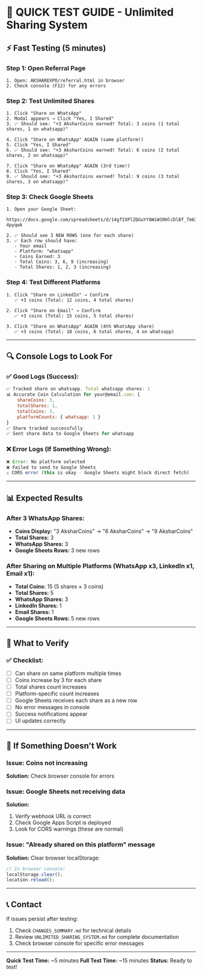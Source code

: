 # 🚀 QUICK TEST GUIDE - Unlimited Sharing System

## ⚡ Fast Testing (5 minutes)

### Step 1: Open Referral Page
```
1. Open: AKSHAREXPO/referral.html in browser
2. Check console (F12) for any errors
```

### Step 2: Test Unlimited Shares
```
1. Click "Share on WhatsApp"
2. Modal appears → Click "Yes, I Shared"
3. ✅ Should see: "+3 AksharCoins earned! Total: 3 coins (1 total shares, 1 on whatsapp)"

4. Click "Share on WhatsApp" AGAIN (same platform!)
5. Click "Yes, I Shared"
6. ✅ Should see: "+3 AksharCoins earned! Total: 6 coins (2 total shares, 2 on whatsapp)"

7. Click "Share on WhatsApp" AGAIN (3rd time!)
8. Click "Yes, I Shared"
9. ✅ Should see: "+3 AksharCoins earned! Total: 9 coins (3 total shares, 3 on whatsapp)"
```

### Step 3: Check Google Sheets
```
1. Open your Google Sheet: 
   https://docs.google.com/spreadsheets/d/14gfIXPlZQGuYYAWiW1RHlcDlBf_Tm63JMRrJ-4pyqwk

2. ✅ Should see 3 NEW ROWS (one for each share)
3. ✅ Each row should have:
   - Your email
   - Platform: "whatsapp"
   - Coins Earned: 3
   - Total Coins: 3, 6, 9 (increasing)
   - Total Shares: 1, 2, 3 (increasing)
```

### Step 4: Test Different Platforms
```
1. Click "Share on LinkedIn" → Confirm
   ✅ +3 coins (Total: 12 coins, 4 total shares)

2. Click "Share on Email" → Confirm
   ✅ +3 coins (Total: 15 coins, 5 total shares)

3. Click "Share on WhatsApp" AGAIN (4th WhatsApp share)
   ✅ +3 coins (Total: 18 coins, 6 total shares, 4 on whatsapp)
```

---

## 🔍 Console Logs to Look For

### ✅ Good Logs (Success):
```javascript
✅ Tracked share on whatsapp. Total whatsapp shares: 1
📊 Accurate Coin Calculation for your@email.com: {
    shareCoins: 3,
    totalShares: 1,
    totalCoins: 3,
    platformCounts: { whatsapp: 1 }
}
✅ Share tracked successfully
✅ Sent share data to Google Sheets for whatsapp
```

### ❌ Error Logs (If Something Wrong):
```javascript
❌ Error: No platform selected
❌ Failed to send to Google Sheets
⚠️ CORS error (this is okay - Google Sheets might block direct fetch)
```

---

## 📊 Expected Results

### After 3 WhatsApp Shares:
- **Coins Display:** "3 AksharCoins" → "6 AksharCoins" → "9 AksharCoins"
- **Total Shares:** 3
- **WhatsApp Shares:** 3
- **Google Sheets Rows:** 3 new rows

### After Sharing on Multiple Platforms (WhatsApp x3, LinkedIn x1, Email x1):
- **Total Coins:** 15 (5 shares × 3 coins)
- **Total Shares:** 5
- **WhatsApp Shares:** 3
- **LinkedIn Shares:** 1
- **Email Shares:** 1
- **Google Sheets Rows:** 5 new rows

---

## 🎯 What to Verify

### ✅ Checklist:
- [ ] Can share on same platform multiple times
- [ ] Coins increase by 3 for each share
- [ ] Total shares count increases
- [ ] Platform-specific count increases
- [ ] Google Sheets receives each share as a new row
- [ ] No error messages in console
- [ ] Success notifications appear
- [ ] UI updates correctly

---

## 🔧 If Something Doesn't Work

### Issue: Coins not increasing
**Solution:** Check browser console for errors

### Issue: Google Sheets not receiving data
**Solution:** 
1. Verify webhook URL is correct
2. Check Google Apps Script is deployed
3. Look for CORS warnings (these are normal)

### Issue: "Already shared on this platform" message
**Solution:** Clear browser localStorage:
```javascript
// In browser console:
localStorage.clear();
location.reload();
```

---

## 📞 Contact

If issues persist after testing:
1. Check `CHANGES_SUMMARY.md` for technical details
2. Review `UNLIMITED_SHARING_SYSTEM.md` for complete documentation
3. Check browser console for specific error messages

---

**Quick Test Time:** ~5 minutes
**Full Test Time:** ~15 minutes
**Status:** Ready to test!

